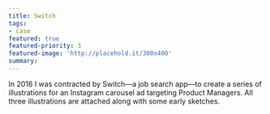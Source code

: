 ```yaml
---
title: Switch
tags:
- case
featured: true
featured-priority: 3
featured-image: 'http://placehold.it/300x400'
summary: 
---
```


In 2016 I was contracted by Switch—a job search app—to create a series of illustrations for an Instagram carousel ad targeting Product Managers. All three illustrations are attached along with some early sketches.